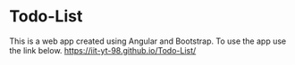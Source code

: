 # Todo-List

This is a web app created using Angular and Bootstrap. To use the app use the link below.
https://iit-yt-98.github.io/Todo-List/
